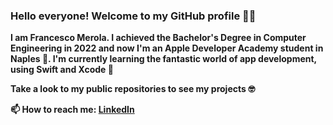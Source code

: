 ### Hello everyone! Welcome to my GitHub profile 👋😄

<!--
**fmerola11/fmerola11** is a ✨ _special_ ✨ repository because its `README.md` (this file) appears on your GitHub profile.

Here are some ideas to get you started:

- 🔭 I’m currently working on ...
- 🌱 I’m currently learning ...
- 👯 I’m looking to collaborate on ...
- 🤔 I’m looking for help with ...
- 💬 Ask me about ...
- 📫 How to reach me: ...
- 😄 Pronouns: ...
- ⚡ Fun fact: ...
-->

**I am Francesco Merola. I achieved the Bachelor's Degree in Computer Engineering in 2022 and now I'm an Apple Developer Academy student in Naples 🍎. I'm currently learning the fantastic world of app development, using Swift and Xcode 📱**

**Take a look to my public repositories to see my projects 🤓**

**📫 How to reach me: [LinkedIn](https://www.linkedin.com/in/francesco-merola-67654b245/)**
